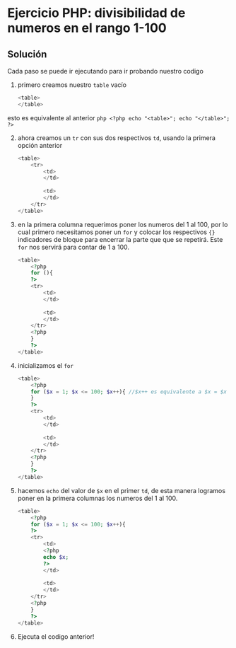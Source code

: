 # Ejercicio PHP: divisibilidad de numeros en el rango 1-100

## Solución

Cada paso se puede ir ejecutando para ir probando nuestro codigo

1. primero creamos nuestro `table` vacío
    ```php
    <table>
    </table>
    ```
esto es equivalente al anterior
    ```php
    <?php
    echo "<table>";
    echo "</table>";
    ?>
    ```

2. ahora creamos un `tr` con sus dos respectivos `td`, usando la primera opción anterior
    ```php
    <table>
        <tr>
            <td>
            </td>
            
            <td>
            </td>
        </tr>
    </table>
    ```

3. en la primera columna requerimos poner los numeros del 1 al 100, por lo cual primero necesitamos poner un `for` y colocar los respectivos `{}` indicadores de bloque para encerrar la parte que que se repetirá. Este `for` nos servirá para contar de 1 a 100.
    ```php
    <table>
        <?php
        for (){
        ?>
        <tr>
            <td>
            </td>
            
            <td>
            </td>
        </tr>
        <?php
        }
        ?>
    </table>
    ```

4. inicializamos el `for`
    ```php
    <table>
        <?php
        for ($x = 1; $x <= 100; $x++){ //$x++ es equivalente a $x = $x + 1 
        }
        ?>
        <tr>
            <td>
            </td>
            
            <td>
            </td>
        </tr>
        <?php
        }
        ?>
    </table>
    ```

5. hacemos `echo` del valor de `$x` en el primer `td`, de esta manera logramos poner en la primera columnas los numeros del 1 al 100.
    ```php
    <table>
        <?php
        for ($x = 1; $x <= 100; $x++){
        ?>
        <tr>
            <td>
            <?php
            echo $x;
            ?>
            </td>
            
            <td>
            </td>
        </tr>
        <?php
        }
        ?>
    </table>
    ```

6. Ejecuta el codigo anterior!
